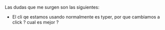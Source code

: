 Las dudas que me surgen son las siguientes:
 - El cli qe estamos usando normalmente es typer, por que cambiamos a click ? cual es mejor ? 